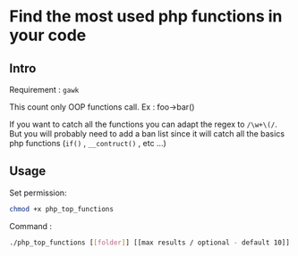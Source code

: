 # Find the most used php functions in your code

## Intro 
Requirement : `gawk`

This count only OOP functions call. Ex : foo->bar()

If you want to catch all the functions you can adapt the regex to `/\w+\(/`. But you will probably need to add a ban list since it will catch all the basics php functions (`if()` , `__contruct()` , etc ...)

## Usage
Set permission:
```bash
chmod +x php_top_functions 
```


Command : 
```bash
./php_top_functions [[folder]] [[max results / optional - default 10]]
```
